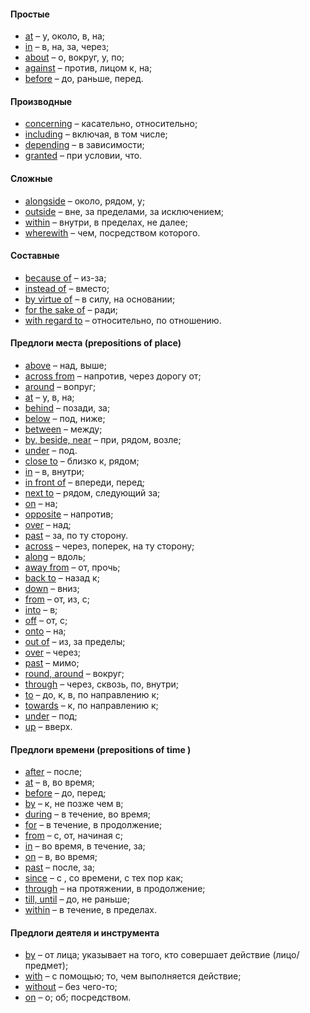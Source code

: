 #### Простые
- [at]() – у, около, в, на;
- [in]() – в, на, за, через;
- [about]() – о, вокруг, у, по;
- [against]() – против, лицом к, на;
- [before]() – до, раньше, перед.
#### Производные
- [concerning]() – касательно, относительно;
- [including]() – включая, в том числе;
- [depending]() – в зависимости;
- [granted]() – при условии, что.
#### Сложные
- [alongside]() – около, рядом, у;
- [outside]() – вне, за пределами, за исключением;
- [within]() – внутри, в пределах, не далее;
- [wherewith]() – чем, посредством которого.
#### Составные
- [because of]() – из-за;
- [instead of]() – вместо;
- [by virtue of]() – в силу, на основании;
- [for the sake of]() – ради;
- [with regard to]() – относительно, по отношению.
#### Предлоги места (prepositions of place)
- [above]() – над, выше;
- [across from]() – напротив, через дорогу от;
- [around]() – вопруг;
- [at]() – у, в, на;
- [behind]() – позади, за;
- [below]() – под, ниже;
- [between]() – между;
- [by, beside, near]() – при, рядом, возле;
- [under]() – под.
- [close to]() – близко к, рядом;
- [in]() – в, внутри;
- [in front of]()  – впереди, перед;
- [next to]() – рядом, следующий за;
- [on]() – на;
- [opposite]() – напротив;
- [over]() – над;
- [past]() – за, по ту сторону.
- [across]() – через, поперек, на ту сторону;
- [along]() – вдоль;
- [away from]() – от, прочь;
- [back to]() – назад к;
- [down]() – вниз;
- [from]() – от, из, с;
- [into]() – в;
- [off]() – от, с;
- [onto]() – на;
- [out of]() – из, за пределы;
- [over]() – через;
- [past]() – мимо;
- [round, around]() – вокруг;
- [through]() – через, сквозь, по, внутри;
- [to]() – до, к, в, по направлению к;
- [towards]() – к, по направлению к;
- [under]() – под;
- [up]() – вверх.
#### Предлоги времени (prepositions of time )
- [after]() – после;
- [at]() – в, во время;
- [before]() – до, перед;
- [by]() – к, не позже чем в;
- [during]() – в течение, во время;
- [for]() – в течение, в продолжение;
- [from]() – с, от, начиная с;
- [in]() – во время, в течение, за;
- [on]() – в, во время;
- [past]() – после, за;
- [since]() – с , со времени, с тех пор как;
- [through]() – на протяжении, в продолжение;
- [till, until]() – до, не раньше;
- [within]() – в течение, в пределах.
#### Предлоги деятеля и инструмента
- [by]() – от лица; указывает на того, кто совершает действие (лицо/предмет);
- [with]() – с помощью; то, чем выполняется действие;
- [without]() – без чего-то;
- [on]() – о; об; посредством.